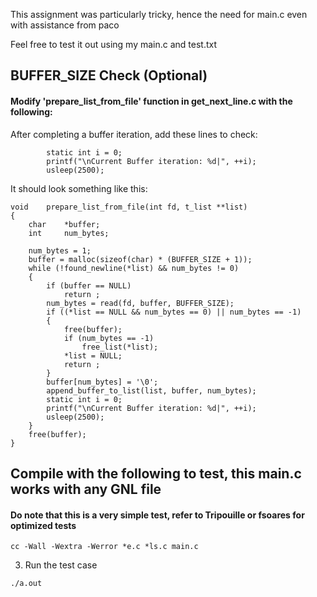 This assignment was particularly tricky, hence the need for main.c even with assistance from paco

Feel free to test it out using my main.c and test.txt


## BUFFER_SIZE Check (Optional)
#### Modify 'prepare_list_from_file' function in get_next_line.c with the following:

After completing a buffer iteration, add these lines to check:
```
		static int i = 0;
		printf("\nCurrent Buffer iteration: %d|", ++i);
		usleep(2500);
```

It should look something like this:

```
void	prepare_list_from_file(int fd, t_list **list)
{
	char	*buffer;
	int		num_bytes;

	num_bytes = 1;
	buffer = malloc(sizeof(char) * (BUFFER_SIZE + 1));
	while (!found_newline(*list) && num_bytes != 0)
	{
		if (buffer == NULL)
			return ;
		num_bytes = read(fd, buffer, BUFFER_SIZE);
		if ((*list == NULL && num_bytes == 0) || num_bytes == -1)
		{
			free(buffer);
			if (num_bytes == -1)
				free_list(*list);
			*list = NULL;
			return ;
		}
		buffer[num_bytes] = '\0';
		append_buffer_to_list(list, buffer, num_bytes);
		static int i = 0;
		printf("\nCurrent Buffer iteration: %d|", ++i);
		usleep(2500);
	}
	free(buffer);
}
```

## Compile with the following to test, this main.c works with any GNL file
#### Do note that this is a very simple test, refer to Tripouille or fsoares for optimized tests
```
cc -Wall -Wextra -Werror *e.c *ls.c main.c
```

3. Run the test case
```
./a.out
```
